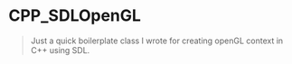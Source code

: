 # CPP_SDLOpenGL
> Just a quick boilerplate class I wrote for creating openGL context
> in C++ using SDL.
